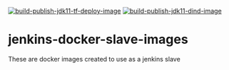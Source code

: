 [![build-publish-jdk11-tf-deploy-image](https://github.com/devwithkrishna/jenkins-docker-slave-images/actions/workflows/build-publish-jdk11-tf-depoy-image.yaml/badge.svg)](https://github.com/devwithkrishna/jenkins-docker-slave-images/actions/workflows/build-publish-jdk11-tf-depoy-image.yaml)
[![build-publish-jdk11-dind-image](https://github.com/devwithkrishna/jenkins-docker-slave-images/actions/workflows/build-publish-jdk11-dind-image.yaml/badge.svg)](https://github.com/devwithkrishna/jenkins-docker-slave-images/actions/workflows/build-publish-jdk11-dind-image.yaml)

# jenkins-docker-slave-images
These are docker images created to use as a jenkins slave

